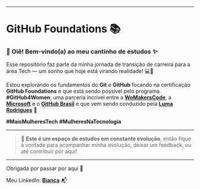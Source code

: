 
---

# GitHub Foundations 📚

### 👋 Oiê! Bem-vindo(a) ao meu cantinho de estudos ✨

Esse repositório faz parte da minha jornada de transição de carreira para a área Tech — um sonho que hoje está virando realidade! 💻💜

Estou explorando os fundamentos do **Git** e **GitHub** focando na certificação **GitHub Foundations** e que está sendo possível pelo programa **#GitHub4Women**, uma parceria incrível entre a [**WoMakersCode**](https://womakerscode.org), a [**Microsoft**](https://www.microsoft.com/pt-br) e o [**GitHub Brasil**](https://www.linkedin.com/company/github-brazil/posts/?feedView=all) e que vem sendo conduzido pela [**Luma Rodrigues**](https://www.linkedin.com/in/luma-rodrigues/) 🌟

**\#MaisMulheresTech** **\#MulheresNaTecnologia**

---
>🤝 **Este é um espaço de estudos em constante evolução**, então fique à vontade para acompanhar minha evolução, deixar um feedback, ou até contribuir por aqui!

---
Obrigada por passar por aqui 🌱

Meu LinkedIn: [**Bianca**](https://www.linkedin.com/in/bianca-d-oliveira/) 📬